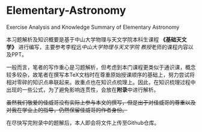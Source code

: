 # Elementary-Astronomy
Exercise Analysis and Knowledge Summary of Elementary Astronomy

本习题解析及知识概要是基于中山大学物理与天文学院本科生课程 **《基础天文学》** 进行编写，主要参考李程远*中山大学物理与天文学院 教授*老师的课程内容以及PPT。

一般而言，笔者的写作重心是习题解析，但考虑到本门课程更类似于通识课，概念较多较杂，故笔者在撰写本TeX文档时在尊重原始授课顺序的基础上，努力尝试将相对零碎的知识点串联起来。故重点也在知识点梳理上。因此，在知识梳理过程中出现的一些公式，为了避免影响连贯性，会放在**附录**中进行解析。

~~虽然我们敬爱的佳威哥没有实际上参与本文的撰写，但是出于对佳威哥的尊重以及对我在学业上的指导，仍然保留佳威哥的作者身份。~~

在尽快写完附录中的题解后，本人即会将文件上传至Github仓库。
